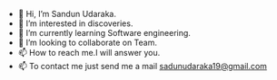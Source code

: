 - 👋 Hi, I’m Sandun Udaraka.
- 👀 I’m interested in discoveries.
- 🌱 I’m currently learning Software engineering.
- 💞️ I’m looking to collaborate on Team.
- 📫 How to reach me.I will answer you.
- 📫 To contact me just send me a mail sadunudaraka19@gmail.com
<!---
sandunudaraka/sandunudaraka is a ✨ special ✨ repository because its `README.md` (this file) appears on your GitHub profile.
You can click the Preview link to take a look at your changes.
--->
